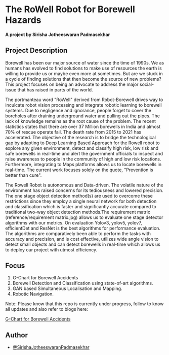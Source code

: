 
# The RoWell Robot for Borewell Hazards
#### A project by Sirisha Jotheeswaran Padmasekhar 

## Project Description 
Borewell has been our major source of water since the time of 1990s. We as humans has evolved to find solutions to make use of resources the earth is willing to provide us or maybe even more at sometimes. But are we stuck in a cycle of finding solutions that then become the source of new problems? This project focuses on being an advocate to address the major social-issue that has raised in parts of the world. 

The portmanteau word "RoWell" derived from Robot-Borewell drives way to inculcate robot vision processing and integrate robotic learning to borewell systems. Due to negligence and ignorance, people forget to cover the boreholes after draining underground water and pulling out the pipes. The lack of knowledge remains as the root cause of the problem. The recent statistics states that there are over 37 Million borewells in India and almost 70% of rescue operate fail. The death rate from 2015 to 2021 has accelerated. The objective of the research is to bridge the technological gap by adapting to Deep Learning Based Approach for the Rowell robot to explore any given environment, detect and classify high risk, low risk and safe borewells in real-time and alert the government officials to inspect and raise awareness to people in the community of high and low risk locations. Furthermore, integrating to Maps platforms allows us to locate borewells  in real-time. The current work focuses solely on the quote, "Prevention is better than cure".  

The Rowell  Robot is autonomous and Data-driven. The volatile nature of the environment has raised concerns for its tediousness and lowered precision. The one stage object detection method(s) are used to overcome these restrictions since they employ a single neural network for both detection and classification which is faster and significantly accurate compared to traditional two-way object detection methods.The requirement matrix (reference/requirement matrix.jpg) allows us to evaluate one stage detector algorithms with our metrics. On evaluation Yolov3, yolov5, yolov7, efficientDet and ResNet is the best algorithms for performance evaluation. The algorithms  are comparatively been able to perform the tasks with accuracy and precision, and is cost effective, utilizes wide angle vision to detect small objects and can detect borewells in real-time which allows us to deploy our project with utmost efficiency. 

## Focus

1. G-Chart for Borewell Accidents
2. Borewell Detection and Classification using state-of-art algorithms.
3. GAN based Simultaneous Localisation and Mapping.
4. Robotic Navigation.

Note: Please know that this repo is currently under progress, follow to know all updates and also refer to blogs here: 

[G-Chart for Borewell Accidents](https://medium.com/@sirishapadmasekhar/g-charts-for-borewell-accidents-using-python-5935d209d85a)

## Author

- [@SirishaJotheeswaranPadmasekhar](https://github.com/SirishaJotheeswaranPadmasekhar)


